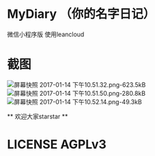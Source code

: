 # MyDiary （你的名字日记）
微信小程序版
使用leancloud

# 截图
![屏幕快照 2017-01-14 下午10.51.32.png-623.5kB][1]
![屏幕快照 2017-01-14 下午10.51.50.png-280.8kB][2]
![屏幕快照 2017-01-14 下午10.52.14.png-49.3kB][3]

** 欢迎大家starstar **
# LICENSE AGPLv3

[1]: http://static.zybuluo.com/nczkevin/axej974onrnfsetu26l1hw1a/%E5%B1%8F%E5%B9%95%E5%BF%AB%E7%85%A7%202017-01-14%20%E4%B8%8B%E5%8D%8810.51.32.png
[2]: http://static.zybuluo.com/nczkevin/e6j5l3cs9hlyh4pizqs634jh/%E5%B1%8F%E5%B9%95%E5%BF%AB%E7%85%A7%202017-01-14%20%E4%B8%8B%E5%8D%8810.51.50.png
[3]: http://static.zybuluo.com/nczkevin/pwsonkdm91pilkvhksw3nz80/%E5%B1%8F%E5%B9%95%E5%BF%AB%E7%85%A7%202017-01-14%20%E4%B8%8B%E5%8D%8810.52.14.png
